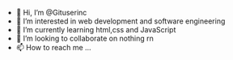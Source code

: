 - 👋 Hi, I’m @Gituserinc
- 👀 I’m interested in web development and software engineering 
- 🌱 I’m currently learning html,css and JavaScript 
- 💞️ I’m looking to collaborate on nothing rn
- 📫 How to reach me ...

<!---
Gituserinc/Gituserinc is a ✨ special ✨ repository because its `README.md` (this file) appears on your GitHub profile.
You can click the Preview link to take a look at your changes.
--->
